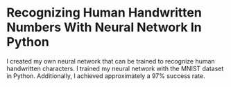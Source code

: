 # Recognizing Human Handwritten Numbers With Neural Network In Python

I created my own neural network that can be trained to recognize human handwritten characters. I trained my neural network with the MNIST dataset in Python. Additionally, I achieved approximately a 97% success rate.
